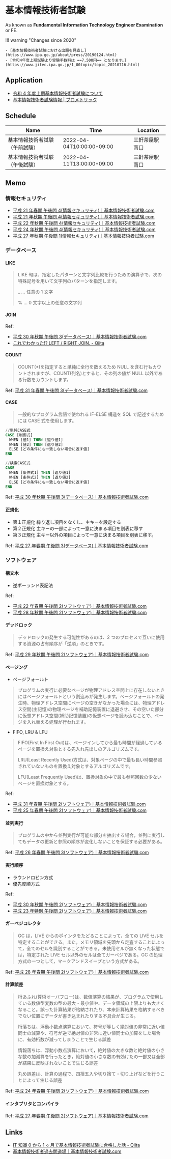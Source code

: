 # 基本情報技術者試験

As known as **Fundamental Information Technology Engineer Examination** or FE.

!!! warning "Changes since 2020"

    - [基本情報技術者試験における出題を見直し](https://www.ipa.go.jp/about/press/20190124.html)
    - [令和4年度上期試験より受験手数料は ==7,500円== となります。](https://www.jitec.ipa.go.jp/1_00topic/topic_20210716.html)

## Application

- [令和 4 年度上期基本情報技術者試験について](https://www.jitec.ipa.go.jp/1_02annai/r04-1fe_exam.html)
- [基本情報技術者試験情報 | プロメトリック](http://pf.prometric-jp.com/testlist/fe/index.html)

## Schedule

| Name                           | Time                      | Location       |
| ------------------------------ | ------------------------- | -------------- |
| 基本情報技術者試験（午前試験） | 2022-04-04T10:00:00+09:00 | 三軒茶屋駅南口 |
| 基本情報技術者試験（午後試験） | 2022-04-11T13:00:00+09:00 | 三軒茶屋駅南口 |

## Memo

### 情報セキュリティ

- [平成 21 年春期 午後問 4(情報セキュリティ)｜基本情報技術者試験.com](https://www.fe-siken.com/kakomon/21_haru/pm04.html)
- [平成 21 年秋期 午後問 4(情報セキュリティ)｜基本情報技術者試験.com](https://www.fe-siken.com/kakomon/21_aki/pm04.html)
- [平成 22 年秋期 午後問 4(情報セキュリティ)｜基本情報技術者試験.com](https://www.fe-siken.com/kakomon/22_aki/pm04.html)
- [平成 24 年秋期 午後問 4(情報セキュリティ)｜基本情報技術者試験.com](https://www.fe-siken.com/kakomon/24_aki/pm04.html)
- [平成 27 年秋期 午後問 1(情報セキュリティ)｜基本情報技術者試験.com](https://www.fe-siken.com/kakomon/27_aki/pm01.html)

### データベース

#### LIKE

> LIKE 句は、指定したパターンと文字列比較を行うための演算子で、次の特殊記号を用いて文字列のパターンを指定します。
>
> \_ … 任意の 1 文字
>
> % … 0 文字以上の任意の文字列

#### JOIN

Ref:

- [平成 30 年秋期 午後問 3(データベース)｜基本情報技術者試験.com](https://www.fe-siken.com/kakomon/30_aki/pm03.html)
- [これでわかった!? LEFT / RIGHT JOIN. - Qiita](https://qiita.com/zaburo/items/548b3c40fee68cd1e3b7)

#### COUNT

> COUNT(\*)を指定すると単純に全行を数えるため NULL を含む行もカウントされますが、COUNT(列名)とすると、その列の値が NULL 以外である行数をカウントします。

Ref: [平成 31 年春期 午後問 3(データベース)｜基本情報技術者試験.com](https://www.fe-siken.com/kakomon/31_haru/pm03.html)

#### CASE

> 一般的なプログラム言語で使われる IF-ELSE 構造を SQL で記述するためには CASE 式を使用します。

```sql
//単純CASE式
CASE [制御式]
　WHEN [値1] THEN [返り値1]
　WHEN [値2] THEN [返り値2]
　ELSE [どの条件にも一致しない場合に返す値]
END

//検索CASE式
CASE
　WHEN [条件式1] THEN [返り値1]
　WHEN [条件式2] THEN [返り値2]
　ELSE [どの条件にも一致しない場合に返す値]
END
```

Ref: [平成 30 年秋期 午後問 3(データベース)｜基本情報技術者試験.com](https://www.fe-siken.com/kakomon/30_aki/pm03.html)

#### 正規化

- 第１正規化
  繰り返し項目をなくし、主キーを設定する
- 第２正規化
  主キーの一部によって一意に決まる項目を別表に移す
- 第３正規化
  主キー以外の項目によって一意に決まる項目を別表に移す。

Ref: [平成 27 年春期 午後問 3(データベース)｜基本情報技術者試験.com](https://www.fe-siken.com/kakomon/27_haru/pm03.html)

### ソフトウェア

#### 構文木

- 逆ポーランド表記法

Ref:

- [平成 22 年春期 午後問 2(ソフトウェア)｜基本情報技術者試験.com](https://www.fe-siken.com/kakomon/22_haru/pm02.html)
- [平成 28 年秋期 午後問 2(ソフトウェア)｜基本情報技術者試験.com](https://www.fe-siken.com/kakomon/28_aki/pm02.html)

#### デッドロック

> デッドロックの発生する可能性があるのは、2 つのプロセスで互いに使用する資源の占有順序が「逆順」のときです。

Ref: [平成 29 年秋期 午後問 2(ソフトウェア)｜基本情報技術者試験.com](https://www.fe-siken.com/kakomon/29_aki/pm02.html)

#### ページング

- ページフォールト

> プログラムの実行に必要なページが物理アドレス空間上に存在しないときにはページフォールトという割込みが発生します。ページフォールトの発生時、物理アドレス空間にページの空きがなかった場合には、物理アドレス空間(主記憶)の物理ページを補助記憶装置に退避させ、その空いた部分に仮想アドレス空間(補助記憶装置)の仮想ページを読み込むことで、ページを入れ替える処理が行われます。

- FIFO, LRU & LFU

> FIFO(First In First Out)は、ページインしてから最も時間が経過しているページを置換え対象とする先入れ先出しのアルゴリズムです。
>
> LRU(Least Recently Used)方式は、対象ページの中で最も長い時間参照されていないものを置換え対象とするアルゴリズムです。
>
> LFU(Least Frequently Used)は、置換対象の中で最も参照回数の少ないページを置換対象とする。

Ref:

- [平成 31 年春期 午後問 2(ソフトウェア)｜基本情報技術者試験.com](https://www.fe-siken.com/kakomon/31_haru/pm02.html)
- [平成 25 年春期 午後問 2(ソフトウェア)｜基本情報技術者試験.com](https://www.fe-siken.com/kakomon/25_haru/pm02.html)

#### 並列実行

> プログラムの中から並列実行が可能な部分を抽出する場合，並列に実行してもデータの更新と参照の順序が変化しないことを保証する必要がある。

Ref: [平成 26 年春期 午後問 3(ソフトウェア)｜基本情報技術者試験.com](https://www.fe-siken.com/kakomon/26_haru/pm03.html)

#### 実行順序

- ラウンドロビン方式
- 優先度順方式

Ref:

- [平成 30 年秋期 午後問 2(ソフトウェア)｜基本情報技術者試験.com](https://www.fe-siken.com/kakomon/30_aki/pm02.html)
- [平成 23 年特別 午後問 2(ソフトウェア)｜基本情報技術者試験.com](https://www.fe-siken.com/kakomon/23_toku/pm02.html)

#### ガーベジコレクタ

> GC は，LIVE からのポインタをたどることによって，全ての LIVE セルを特定することができる。また，メモリ領域を先頭から走査することによって，全てのセルを識別することができる。未使用セルが無くなった状態では，特定された LIVE セル以外のセルは全てガーベジである。GC の処理方式の一つとして，マークアンドスイープという方式がある。

Ref: [平成 28 年春期 午後問 2(ソフトウェア)｜基本情報技術者試験.com](https://www.fe-siken.com/kakomon/28_haru/pm02.html)

#### 計算誤差

> 桁あふれ(算術オーバフロー)は、数値演算の結果が、プログラムで使用している数値型変数の型の最大・最小値や、データ領域の上限よりも大きくなること。誤った計算結果が格納されたり、本来計算結果を格納するべきでない位置にデータが書き込まれたりする不具合が生じる。
>
> 桁落ちは、浮動小数点演算において、符号が等しく絶対値の非常に近い値同士の減算や、符号が逆で絶対値の非常に近い値同士の加算をした場合に、有効桁数が減ってしまうことで生じる誤差
>
> 情報落ちは、浮動小数点演算において，絶対値の大きな数と絶対値の小さな数の加減算を行ったとき，絶対値の小さな数の有効けたの一部又は全部が結果に反映されないことで生じる誤差
>
> 丸め誤差は、計算の過程で、四捨五入や切り捨て・切り上げなどを行うことによって生じる誤差

Ref: [平成 24 年春期 午後問 2(ソフトウェア)｜基本情報技術者試験.com](https://www.fe-siken.com/kakomon/24_haru/pm02.html)

#### インタプリタとコンパイラ

Ref: [平成 27 年春期 午後問 2(ソフトウェア)｜基本情報技術者試験.com](https://www.fe-siken.com/kakomon/27_haru/pm02.html)

## Links

- [IT 知識 0 から 1 ヶ月で基本情報技術者試験に合格した話 - Qiita](https://qiita.com/yusuke_blog1026/items/d6b079fa026ce6776773)
- [基本情報技術者過去問道場｜基本情報技術者試験.com](https://www.fe-siken.com/fekakomon.php)
